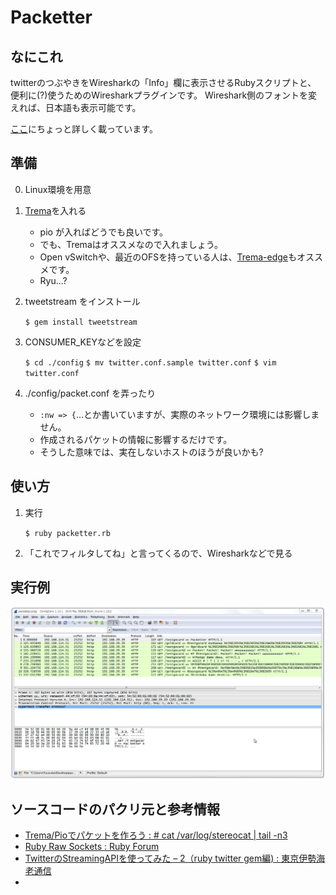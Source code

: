 Packetter
=========

なにこれ
--------

twitterのつぶやきをWiresharkの「Info」欄に表示させるRubyスクリプトと、
便利に(?)使うためのWiresharkプラグインです。
Wireshark側のフォントを変えれば、日本語も表示可能です。

[ここ](https://speakerdeck.com/gocard/packetter-1)にちょっと詳しく載っています。


準備
----

0. Linux環境を用意

1. [Trema](https://github.com/trema/trema)を入れる

    * pio が入ればどうでも良いです。
    * でも、Tremaはオススメなので入れましょう。
    * Open vSwitchや、最近のOFSを持っている人は、[Trema-edge](https://github.com/trema/trema-edge)もオススメです。
    * Ryu...?
    
2. tweetstream をインストール

    `$ gem install tweetstream`

3. CONSUMER_KEYなどを設定
    
    `$ cd ./config`
    `$ mv twitter.conf.sample twitter.conf`
    `$ vim twitter.conf`
    
4. ./config/packet.conf を弄ったり

    * `:nw => {`...とか書いていますが、実際のネットワーク環境には影響しません。
    * 作成されるパケットの情報に影響するだけです。
    * そうした意味では、実在しないホストのほうが良いかも?
    

使い方
------

1. 実行

    `$ ruby packetter.rb`

2. 「これでフィルタしてね」と言ってくるので、Wiresharkなどで見る


実行例
------

![./sample/sample.pcap](./sample/sample.png "./sample/sample.pcapを開いた")


ソースコードのパクリ元と参考情報
------------------------------

* [Trema/Pioでパケットを作ろう : # cat /var/log/stereocat | tail -n3](http://d.hatena.ne.jp/stereocat/20131005/1380977633)
* [Ruby Raw Sockets : Ruby Forum](https://www.ruby-forum.com/topic/159213)
* [TwitterのStreamingAPIを使ってみた – 2（ruby twitter gem編) : 東京伊勢海老通信](http://altarf.net/computer/using_twitterapi/1403)
* 
